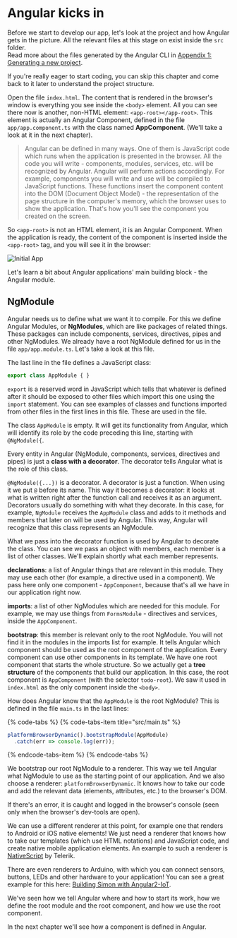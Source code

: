 # Angular kicks in

Before we start to develop our app, let's look at the project and how Angular gets in the picture. All the relevant files at this stage on exist inside the `src` folder.  
Read more about the files generated by the Angular CLI in [Appendix 1: Generating a new project](https://ng-girls.gitbook.io/todo-list-tutorial/generating_a_new_project.html).

If you're really eager to start coding, you can skip this chapter and come back to it later to understand the project structure.

Open the file `index.html`. The content that is rendered in the browser's window is everything you see inside the `<body>` element. All you can see there now is another, non-HTML element: `<app-root></app-root>`. This element is actually an Angular Component, defined in the file `app/app.component.ts` with the class named **AppComponent**. \(We'll take a look at it in the next chapter\).

> Angular can be defined in many ways. One of them is JavaScript code which runs when the application is presented in the browser. All the code you will write - components, modules, services, etc. will be recognized by Angular. Angular will perform actions accordingly. For example, components you will write and use will be compiled to JavaScript functions. These functions insert the component content into the DOM \(Document Object Model\) - the representation of the page structure in the computer's memory, which the browser uses to show the application. That's how you'll see the component you created on the screen.

So `<app-root>` is not an HTML element, it is an Angular Component. When the application is ready, the content of the component is inserted inside the `<app-root>` tag, and you will see it in the browser:

![Initial App](https://github.com/ng-girls/todo-list-tutorial/raw/master/assets/initial-app.png)

Let's learn a bit about Angular applications' main building block - the Angular module.

## NgModule

Angular needs us to define what we want it to compile. For this we define Angular Modules, or **NgModules**, which are like packages of related things. These packages can include components, services, directives, pipes and other NgModules. We already have a root NgModule defined for us in the file `app/app.module.ts`. Let's take a look at this file.

The last line in the file defines a JavaScript class:

```typescript
export class AppModule { }
```

`export` is a reserved word in JavaScript which tells that whatever is defined after it should be exposed to other files which import this one using the `import` statement. You can see examples of classes and functions imported from other files in the first lines in this file. These are used in the file.

The class `AppModule` is empty. It will get its functionality from Angular, which will identify its role by the code preceding this line, starting with `@NgModule({`.

Every entity in Angular \(NgModule, components, services, directives and pipes\) is just a **class with a decorator**. The decorator tells Angular what is the role of this class.

`@NgModule({...})` is a decorator. A decorator is just a function. When using it we put `@` before its name. This way it becomes a decorator: it looks at what is written right after the function call and receives it as an argument. Decorators usually do something with what they decorate. In this case, for example, `NgModule` receives the `AppModule` class and adds to it methods and members that later on will be used by Angular. This way, Angular will recognize that this class represents an NgModule.

What we pass into the decorator function is used by Angular to decorate the class. You can see we pass an object with members, each member is a list of other classes. We'll explain shortly what each member represents.

**declarations**: a list of Angular things that are relevant in this module. They may use each other \(for example, a directive used in a component\). We pass here only one component - `AppComponent`, because that's all we have in our application right now.

**imports**: a list of other NgModules which are needed for this module. For example, we may use things from `FormsModule` - directives and services, inside the `AppComponent`.

**bootstrap**: this member is relevant only to the root NgModule. You will not find it in the modules in the imports list for example. It tells Angular which component should be used as the root component of the application. Every component can use other components in its template. We have one root component that starts the whole structure. So we actually get a **tree structure** of the components that build our application. In this case, the root component is `AppComponent` \(with the selector `todo-root`\). We saw it used in `index.html` as the only component inside the `<body>`.

How does Angular know that the `AppModule` is the root NgModule? This is defined in the file `main.ts` in the last lines:

{% code-tabs %}
{% code-tabs-item title="src/main.ts" %}
```typescript
platformBrowserDynamic().bootstrapModule(AppModule)
  .catch(err => console.log(err));
```
{% endcode-tabs-item %}
{% endcode-tabs %}

We bootstrap our root NgModule to a renderer. This way we tell Angular what NgModule to use as the starting point of our application. And we also choose a renderer: `platformBrowserDynamic`. It knows how to take our code and add the relevant data \(elements, attributes, etc.\) to the browser's DOM.

If there's an error, it is caught and logged in the browser's console \(seen only when the browser's dev-tools are open\).

We can use a different renderer at this point, for example one that renders to Android or iOS native elements! We just need a renderer that knows how to take our templates \(which use HTML notations\) and JavaScript code, and create native mobile application elements. An example to such a renderer is [NativeScript](https://www.nativescript.org/) by Telerik.

There are even renderers to Arduino, with which you can connect sensors, buttons, LEDs and other hardware to your application! You can see a great example for this here: [Building Simon with Angular2-IoT](https://medium.com/@urish/building-simon-with-angular2-iot-fceb78bb18e5#.430qu216w).

We've seen how we tell Angular where and how to start its work, how we define the root module and the root component, and how we use the root component.

In the next chapter we'll see how a component is defined in Angular.

